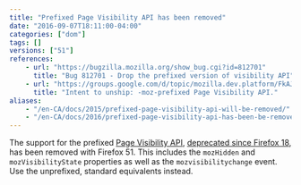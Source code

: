 ```yaml
---
title: "Prefixed Page Visibility API has been removed"
date: "2016-09-07T18:11:00-04:00"
categories: ["dom"]
tags: []
versions: ["51"]
references:
    - url: "https://bugzilla.mozilla.org/show_bug.cgi?id=812701"
      title: "Bug 812701 - Drop the prefixed version of visibility API"
    - url: "https://groups.google.com/d/topic/mozilla.dev.platform/FkAJkVOJF74/discussion"
      title: "Intent to unship: -moz-prefixed Page Visibility API."
aliases:
    - "/en-CA/docs/2015/prefixed-page-visibility-api-will-be-removed/"
    - "/en-CA/docs/2016/prefixed-page-visibility-api-has-been-be-removed/"
---
```

The support for the prefixed [Page Visibility API](https://developer.mozilla.org/docs/Web/API/Page_Visibility_API), [deprecated since Firefox 18](https://www.fxsitecompat.com/en-CA/docs/2012/page-visibility-api-has-been-unprefixed/), has been removed with Firefox 51. This includes the `mozHidden` and `mozVisibilityState` properties as well as the `mozvisibilitychange` event. Use the unprefixed, standard equivalents instead.
